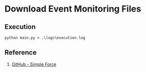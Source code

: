 # Download Event Monitoring Files

## Execution
```
python main.py > .\logs\execution.log
```

## Reference
1. [GitHub - Simple Force](https://github.com/simple-salesforce/simple-salesforce)

